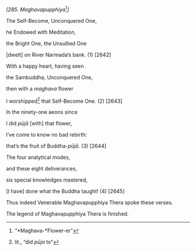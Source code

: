 *\[285. Maghavapupphiya*[^1]*\]*

The Self-Become, Unconquered One,

he Endowed with Meditation,

the Bright One, the Unsullied One

\[dwelt\] on River Narmada’s bank. (1) \[2642\]

With a happy heart, having seen

the Sambuddha, Unconquered One,

then with a *maghava* flower

I worshipped[^2] that Self-Become One. (2) \[2643\]

In the ninety-one aeons since

I did *pūjā* \[with\] that flower,

I’ve come to know no bad rebirth:

that’s the fruit of Buddha-*pūjā.* (3) \[2644\]

The four analytical modes,

and these eight deliverances,

six special knowledges mastered,

\[I have\] done what the Buddha taught! (4) \[2645\]

Thus indeed Venerable Maghavapupphiya Thera spoke these verses.

The legend of Maghavapupphiya Thera is finished.

[^1]: “*Maghava-*Flower-er”

[^2]: lit., “did *pūja* to”
